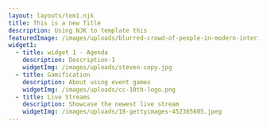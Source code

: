 ```yaml
---
layout: layouts/tem1.njk
title: This is a new Title
description: Using NJK to template this
featuredImage: /images/uploads/blurred-crowd-of-people-in-modern-interior-during-zarbcpa.jpeg
widget1:
  - title: widget 1 - Agenda
    description: Description-1
    widgetImg: /images/uploads/steven-copy.jpg
  - title: Gamification
    description: About using event games
    widgetImg: /images/uploads/cc-10th-logo.png
  - title: Live Streams
    description: Showcase the newest live stream
    widgetImg: /images/uploads/18-gettyimages-452365605.jpeg
---
```

